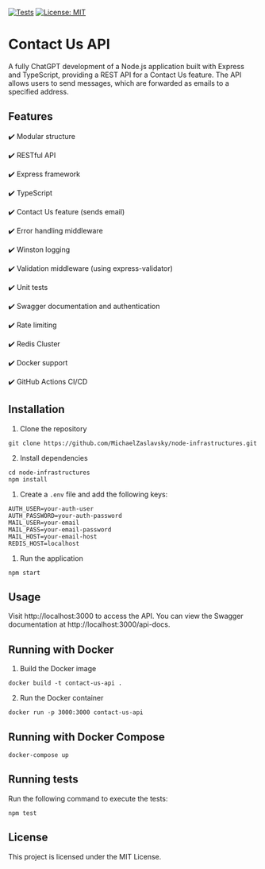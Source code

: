 [![Tests](https://github.com/michaelzaslavsky/node-infrastructures/actions/workflows/main.yml/badge.svg)](https://github.com/michaelzaslavsky/node-infrastructures/actions/workflows/main.yml)
[![License: MIT](https://img.shields.io/badge/License-MIT-yellow.svg)](https://opensource.org/licenses/MIT)

# Contact Us API

A fully ChatGPT development of a Node.js application built with Express and TypeScript, providing a REST API for a Contact Us feature. The API allows users to send messages, which are forwarded as emails to a specified address.

## Features

✔️ Modular structure

✔️ RESTful API

✔️ Express framework

✔️ TypeScript

✔️ Contact Us feature (sends email)

✔️ Error handling middleware

✔️ Winston logging

✔️ Validation middleware (using express-validator)

✔️ Unit tests

✔️ Swagger documentation and authentication

✔️ Rate limiting

✔️ Redis Cluster

✔️ Docker support

✔️ GitHub Actions CI/CD

## Installation

1. Clone the repository
```
git clone https://github.com/MichaelZaslavsky/node-infrastructures.git
```

2. Install dependencies
```
cd node-infrastructures
npm install
```

1. Create a `.env` file and add the following keys:
```
AUTH_USER=your-auth-user
AUTH_PASSWORD=your-auth-password
MAIL_USER=your-email
MAIL_PASS=your-email-password
MAIL_HOST=your-email-host
REDIS_HOST=localhost
```

1. Run the application
```nodejs
npm start
```

## Usage

Visit http://localhost:3000 to access the API. You can view the Swagger documentation at http://localhost:3000/api-docs.

## Running with Docker

1. Build the Docker image
```
docker build -t contact-us-api .
```

2. Run the Docker container
```
docker run -p 3000:3000 contact-us-api
```

## Running with Docker Compose
```
docker-compose up
```

## Running tests

Run the following command to execute the tests:
```nodejs
npm test
```

## License

This project is licensed under the MIT License.